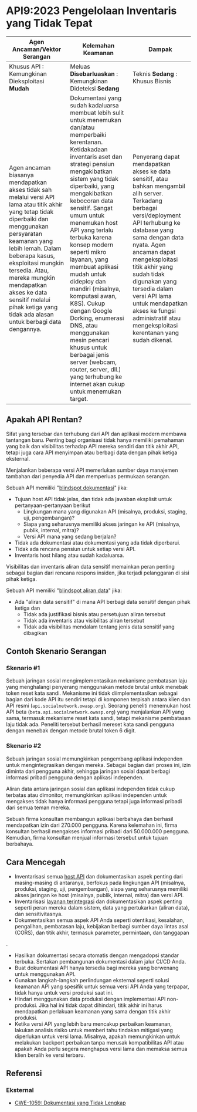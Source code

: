 # API9:2023 Pengelolaan Inventaris yang Tidak Tepat

| Agen Ancaman/Vektor Serangan | Kelemahan Keamanan | Dampak |
| - | - | - |
| Khusus API : Kemungkinan Dieksploitasi **Mudah** | Meluas **Disebarluaskan** : Kemungkinan Dideteksi **Sedang** | Teknis **Sedang** : Khusus Bisnis |
| Agen ancaman biasanya mendapatkan akses tidak sah melalui versi API lama atau titik akhir yang tetap tidak diperbaiki dan menggunakan persyaratan keamanan yang lebih lemah. Dalam beberapa kasus, eksploitasi mungkin tersedia. Atau, mereka mungkin mendapatkan akses ke data sensitif melalui pihak ketiga yang tidak ada alasan untuk berbagi data dengannya. | Dokumentasi yang sudah kadaluarsa membuat lebih sulit untuk menemukan dan/atau memperbaiki kerentanan. Ketidakadaan inventaris aset dan strategi pensiun mengakibatkan sistem yang tidak diperbaiki, yang mengakibatkan kebocoran data sensitif. Sangat umum untuk menemukan host API yang terlalu terbuka karena konsep modern seperti mikro layanan, yang membuat aplikasi mudah untuk dideploy dan mandiri (misalnya, komputasi awan, K8S). Cukup dengan Google Dorking, enumerasi DNS, atau menggunakan mesin pencari khusus untuk berbagai jenis server (webcam, router, server, dll.) yang terhubung ke internet akan cukup untuk menemukan target. | Penyerang dapat mendapatkan akses ke data sensitif, atau bahkan mengambil alih server. Terkadang berbagai versi/deployment API terhubung ke database yang sama dengan data nyata. Agen ancaman dapat mengeksploitasi titik akhir yang sudah tidak digunakan yang tersedia dalam versi API lama untuk mendapatkan akses ke fungsi administratif atau mengeksploitasi kerentanan yang sudah dikenal. |

## Apakah API Rentan?

Sifat yang tersebar dan terhubung dari API dan aplikasi modern membawa tantangan baru. Penting bagi organisasi tidak hanya memiliki pemahaman yang baik dan visibilitas terhadap API mereka sendiri dan titik akhir API, tetapi juga cara API menyimpan atau berbagi data dengan pihak ketiga eksternal.

Menjalankan beberapa versi API memerlukan sumber daya manajemen tambahan
dari penyedia API dan memperluas permukaan serangan.

Sebuah API memiliki "<ins>blindspot dokumentasi</ins>" jika:

* Tujuan host API tidak jelas, dan tidak ada jawaban eksplisit untuk
  pertanyaan-pertanyaan berikut
  * Lingkungan mana yang digunakan API (misalnya, produksi, staging, uji,
    pengembangan)?
  * Siapa yang seharusnya memiliki akses jaringan ke API (misalnya, publik, internal, mitra)?
  * Versi API mana yang sedang berjalan?
* Tidak ada dokumentasi atau dokumentasi yang ada tidak diperbarui.
* Tidak ada rencana pensiun untuk setiap versi API.
* Inventaris host hilang atau sudah kadaluarsa.

Visibilitas dan inventaris aliran data sensitif memainkan peran penting sebagai
bagian dari rencana respons insiden, jika terjadi pelanggaran di sisi pihak ketiga.

Sebuah API memiliki "<ins>blindspot aliran data</ins>" jika:

* Ada "aliran data sensitif" di mana API berbagi data sensitif dengan pihak ketiga dan
  * Tidak ada justifikasi bisnis atau persetujuan aliran tersebut
  * Tidak ada inventaris atau visibilitas aliran tersebut
  * Tidak ada visibilitas mendalam tentang jenis data sensitif yang dibagikan


## Contoh Skenario Serangan

### Skenario #1

Sebuah jaringan sosial mengimplementasikan mekanisme pembatasan laju yang menghalangi penyerang
menggunakan metode brutal untuk menebak token reset kata sandi. Mekanisme ini tidak
diimplementasikan sebagai bagian dari kode API itu sendiri tetapi di komponen terpisah antara
klien dan API resmi (`api.socialnetwork.owasp.org`). Seorang peneliti menemukan host API beta
(`beta.api.socialnetwork.owasp.org`) yang menjalankan API yang sama, termasuk mekanisme reset kata sandi,
tetapi mekanisme pembatasan laju tidak ada. Peneliti tersebut berhasil mereset kata sandi
pengguna dengan menebak dengan metode brutal token 6 digit.

### Skenario #2

Sebuah jaringan sosial memungkinkan pengembang aplikasi independen untuk mengintegrasikan dengan
mereka. Sebagai bagian dari proses ini, izin diminta dari pengguna akhir, sehingga jaringan sosial
dapat berbagi informasi pribadi pengguna dengan aplikasi independen.

Aliran data antara jaringan sosial dan aplikasi independen tidak cukup terbatas atau dimonitor,
memungkinkan aplikasi independen untuk mengakses tidak hanya
informasi pengguna tetapi juga informasi pribadi dari semua teman mereka.

Sebuah firma konsultan membangun aplikasi berbahaya dan berhasil mendapatkan izin dari
270.000 pengguna. Karena kelemahan ini, firma konsultan berhasil mengakses
informasi pribadi dari 50.000.000 pengguna. Kemudian, firma konsultan
menjual informasi tersebut untuk tujuan berbahaya.

## Cara Mencegah

* Inventarisasi semua <ins>host API</ins> dan dokumentasikan aspek penting dari masing-masing di
  antaranya, berfokus pada lingkungan API (misalnya, produksi, staging, uji, pengembangan), siapa yang
  seharusnya memiliki akses jaringan ke host (misalnya, publik, internal, mitra) dan versi API.
* Inventarisasi <ins>layanan terintegrasi</ins> dan dokumentasikan aspek penting seperti peran mereka
  dalam sistem, data yang pertukarkan (aliran data), dan sensitivitasnya.
* Dokumentasikan semua aspek API Anda seperti otentikasi, kesalahan, pengalihan, pembatasan laju,
  kebijakan berbagi sumber daya lintas asal (CORS), dan titik akhir, termasuk parameter, permintaan, dan tanggapan

.
* Hasilkan dokumentasi secara otomatis dengan mengadopsi standar terbuka. Sertakan pembangunan dokumentasi dalam jalur CI/CD Anda.
* Buat dokumentasi API hanya tersedia bagi mereka yang berwenang untuk menggunakan API.
* Gunakan langkah-langkah perlindungan eksternal seperti solusi keamanan API yang spesifik untuk
  semua versi API Anda yang terpapar, tidak hanya untuk versi produksi saat ini.
* Hindari menggunakan data produksi dengan implementasi API non-produksi. Jika hal ini
  tidak dapat dihindari, titik akhir ini harus mendapatkan perlakuan keamanan yang sama dengan
  titik akhir produksi.
* Ketika versi API yang lebih baru mencakup perbaikan keamanan, lakukan analisis risiko untuk
  memberi tahu tindakan mitigasi yang diperlukan untuk versi lama.
  Misalnya, apakah memungkinkan untuk melakukan backport perbaikan tanpa merusak kompatibilitas API atau apakah Anda perlu segera menghapus versi lama dan memaksa semua klien beralih ke versi terbaru.


## Referensi

### Eksternal

* [CWE-1059: Dokumentasi yang Tidak Lengkap][1]

[1]: https://cwe.mitre.org/data/definitions/1059.html